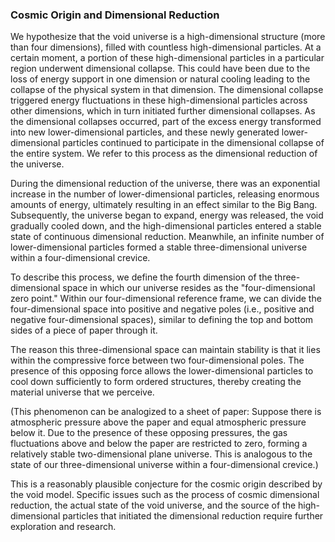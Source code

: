 ### Cosmic Origin and Dimensional Reduction

We hypothesize that the void universe is a high-dimensional structure (more than four dimensions), filled with countless high-dimensional particles. At a certain moment, a portion of these high-dimensional particles in a particular region underwent dimensional collapse. This could have been due to the loss of energy support in one dimension or natural cooling leading to the collapse of the physical system in that dimension. The dimensional collapse triggered energy fluctuations in these high-dimensional particles across other dimensions, which in turn initiated further dimensional collapses. As the dimensional collapses occurred, part of the excess energy transformed into new lower-dimensional particles, and these newly generated lower-dimensional particles continued to participate in the dimensional collapse of the entire system. We refer to this process as the dimensional reduction of the universe.

During the dimensional reduction of the universe, there was an exponential increase in the number of lower-dimensional particles, releasing enormous amounts of energy, ultimately resulting in an effect similar to the Big Bang. Subsequently, the universe began to expand, energy was released, the void gradually cooled down, and the high-dimensional particles entered a stable state of continuous dimensional reduction. Meanwhile, an infinite number of lower-dimensional particles formed a stable three-dimensional universe within a four-dimensional crevice.

To describe this process, we define the fourth dimension of the three-dimensional space in which our universe resides as the "four-dimensional zero point." Within our four-dimensional reference frame, we can divide the four-dimensional space into positive and negative poles (i.e., positive and negative four-dimensional spaces), similar to defining the top and bottom sides of a piece of paper through it.

The reason this three-dimensional space can maintain stability is that it lies within the compressive force between two four-dimensional poles. The presence of this opposing force allows the lower-dimensional particles to cool down sufficiently to form ordered structures, thereby creating the material universe that we perceive.

(This phenomenon can be analogized to a sheet of paper: Suppose there is atmospheric pressure above the paper and equal atmospheric pressure below it. Due to the presence of these opposing pressures, the gas fluctuations above and below the paper are restricted to zero, forming a relatively stable two-dimensional plane universe. This is analogous to the state of our three-dimensional universe within a four-dimensional crevice.)

This is a reasonably plausible conjecture for the cosmic origin described by the void model. Specific issues such as the process of cosmic dimensional reduction, the actual state of the void universe, and the source of the high-dimensional particles that initiated the dimensional reduction require further exploration and research.
